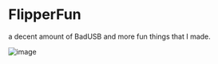 # FlipperFun
a decent amount of BadUSB and more fun things that I made.

![image](https://user-images.githubusercontent.com/130898607/232289484-4fc360f5-09a4-40f6-b7c9-595ef47f5440.png)

